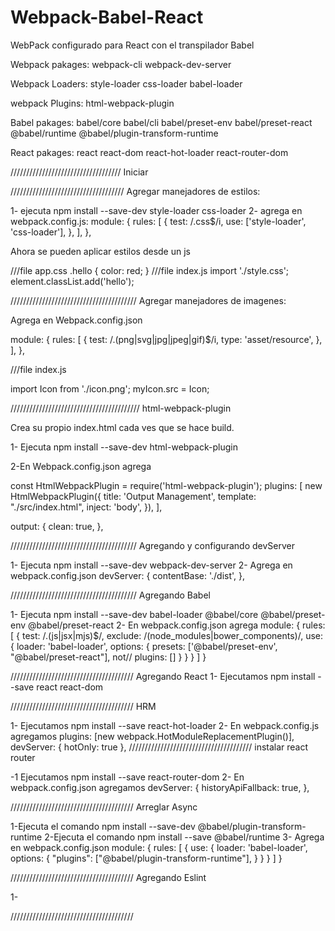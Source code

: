 # Webpack-Babel-React
WebPack configurado para React con el transpilador Babel


Webpack pakages:
webpack-cli
webpack-dev-server

Webpack Loaders:
 style-loader
 css-loader
 babel-loader

webpack Plugins:
html-webpack-plugin

Babel pakages:
babel/core
babel/cli
babel/preset-env
babel/preset-react
@babel/runtime
@babel/plugin-transform-runtime


React pakages:
react
react-dom
react-hot-loader
react-router-dom

///////////////////////////////////
Iniciar

////////////////////////////////////
Agregar manejadores de estilos:

1- ejecuta npm install --save-dev style-loader css-loader
2- agrega en webpack.config.js:
module: {
    rules: [
      {
        test: /\.css$/i,
        use: ['style-loader', 'css-loader'],
      },
    ],
  },

Ahora se pueden aplicar estilos desde un js


///file app.css
.hello {
  color: red;
}
///file index.js
import './style.css';
element.classList.add('hello');

////////////////////////////////////////
Agregar manejadores de imagenes:

Agrega en Webpack.config.json

module: {
    rules: [
      {
        test: /\.(png|svg|jpg|jpeg|gif)$/i,
        type: 'asset/resource',
      },
    ],
  },

///file index.js

import Icon from './icon.png';
myIcon.src = Icon;

/////////////////////////////////////////
html-webpack-plugin

Crea su propio index.html cada ves que se hace build.

1- Ejecuta npm install --save-dev html-webpack-plugin

2-En Webpack.config.json agrega

const HtmlWebpackPlugin = require('html-webpack-plugin');
  plugins: [
    new HtmlWebpackPlugin({
      title: 'Output Management',
      template: "./src/index.html",
      inject: 'body',
    }),
  ],

output: {
    clean: true,
   },

////////////////////////////////////////
Agregando y configurando devServer

1- Ejecuta npm install --save-dev webpack-dev-server
2- Agrega en webpack.config.json 
devServer: {
    contentBase: './dist',
  },


////////////////////////////////////////
Agregando Babel

1- Ejecuta npm install --save-dev babel-loader @babel/core @babel/preset-env @babel/preset-react
2- En webpack.config.json agrega 
module: {
  rules: [
    {
      test: /\.(js|jsx|mjs)$/,
      exclude: /(node_modules|bower_components)/,
      use: {
        loader: 'babel-loader',
        options: {
          presets: ['@babel/preset-env', "@babel/preset-react"],
         not// plugins: []
        }
      }
    }
  ]
}


///////////////////////////////////////
Agregando React
1- Ejecutamos npm install --save react react-dom


///////////////////////////////////////
HRM

1- Ejecutamos npm install --save react-hot-loader
2- En webpack.config.js agregamos
  plugins: [new webpack.HotModuleReplacementPlugin()],
  devServer: {
    hotOnly: true
  },
///////////////////////////////////////
instalar react router

-1 Ejecutamos npm install --save react-router-dom
2- En webpack.config.json agregamos
  devServer: {
    historyApiFallback: true,
  },

///////////////////////////////////////
Arreglar Async

1-Ejecuta el comando npm install --save-dev @babel/plugin-transform-runtime
2-Ejecuta el comando npm install --save @babel/runtime
3- Agrega en webpack.config.json
module: {
  rules: [
    {
      use: {
        loader: 'babel-loader',
        options: {
         "plugins": ["@babel/plugin-transform-runtime"],
        }
      }
    }
  ]
}


///////////////////////////////////////
Agregando Eslint 

1-

///////////////////////////////////////